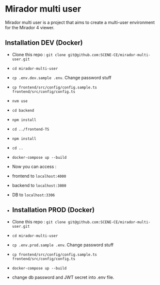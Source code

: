 # Mirador multi user 

Mirador multi user is a project that aims to create a multi-user environment for the Mirador 4 viewer.

## Installation DEV (Docker)

- Clone this repo : `git clone git@github.com:SCENE-CE/mirador-multi-user.git`
- `cd mirador-multi-user`
- `cp .env.dev.sample .env`. Change password stuff
- `cp frontend/src/config/config.sample.ts frontend/src/config/config.ts`
- `nvm use`
- `cd backend`
- `npm install`
- `cd ../frontend-TS`
- `npm install`
- `cd ..`
- `docker-compose up --build`
- 
  Now you can access :
- frontend to `localhost:4000`
- backend to `localhost:3000`
- DB to `localhost:3306`

- ## Installation PROD (Docker)

- Clone this repo : `git clone git@github.com:SCENE-CE/mirador-multi-user.git`
- `cd mirador-multi-user`
- `cp .env.prod.sample .env`. Change password stuff
- `cp frontend/src/config/config.sample.ts frontend/src/config/config.ts`
- `docker-compose up --build`
- change db password and JWT secret into .env file.



